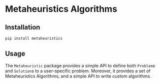 # Metaheuristics Algorithms

## Installation
```bash
pip install metaheuristics
```

## Usage
The `Metaheuristic` package provides a simple API to define both `Problem`s and `Solution`s to a user-specific problem. Moreover, it provides a set of Metaheuristics Algorithms, and a simple API to write custom algorithms.
